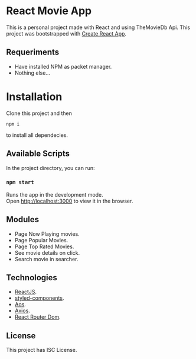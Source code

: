 # React Movie App

This is a personal project made with React and using TheMovieDb Api.
This project was bootstrapped with [Create React App](https://github.com/facebook/create-react-app).

## Requeriments

- Have installed NPM as packet manager.
- Nothing else...

# Installation

Clone this project and then
```
npm i

```
to install all dependecies.

## Available Scripts

In the project directory, you can run:

### `npm start`

Runs the app in the development mode.\
Open [http://localhost:3000](http://localhost:3000) to view it in the browser.

## Modules

- Page Now Playing movies.
- Page Popular Movies.
- Page Top Rated Movies.
- See movie details on click.
- Search movie in searcher.

## Technologies
- [ReactJS](https://github.com/facebook/create-react-app).
- [styled-components](https://github.com/styled-components/styled-components).
- [Aos](https://github.com/michalsnik/aos).
- [Axios](https://github.com/axios/axios).
- [React Router Dom](https://github.com/ReactTraining/react-router/tree/master/packages/react-router-dom).

## License
This project has ISC License.